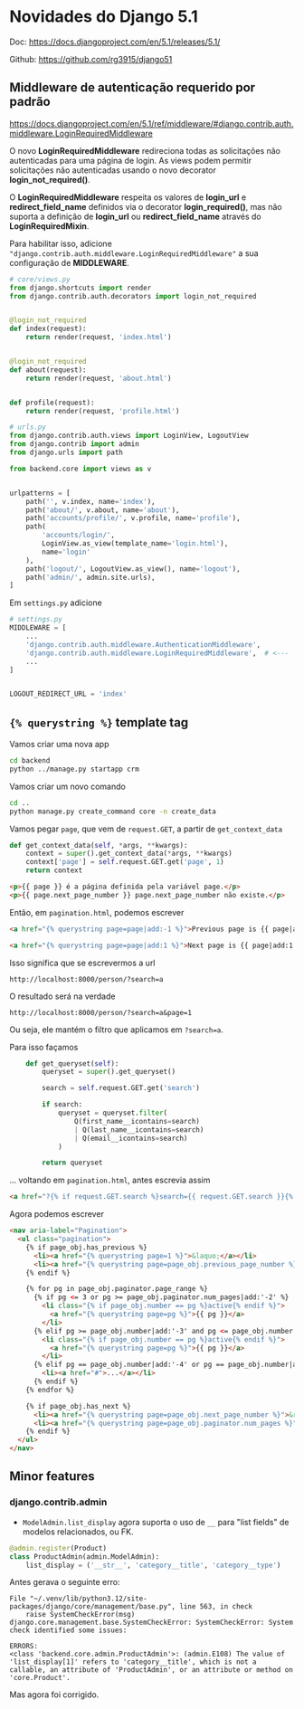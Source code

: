 # Novidades do Django 5.1

Doc: https://docs.djangoproject.com/en/5.1/releases/5.1/

Github: https://github.com/rg3915/django51


## Middleware de autenticação requerido por padrão

https://docs.djangoproject.com/en/5.1/ref/middleware/#django.contrib.auth.middleware.LoginRequiredMiddleware

O novo **LoginRequiredMiddleware** redireciona todas as solicitações não autenticadas para uma página de login. As views podem permitir solicitações não autenticadas usando o novo decorator **login_not_required()**.

O **LoginRequiredMiddleware** respeita os valores de **login_url** e **redirect_field_name** definidos via o decorator **login_required()**, mas não suporta a definição de **login_url** ou **redirect_field_name** através do **LoginRequiredMixin**.

Para habilitar isso, adicione `"django.contrib.auth.middleware.LoginRequiredMiddleware"` a sua configuração de **MIDDLEWARE**.


```python
# core/views.py
from django.shortcuts import render
from django.contrib.auth.decorators import login_not_required


@login_not_required
def index(request):
    return render(request, 'index.html')


@login_not_required
def about(request):
    return render(request, 'about.html')


def profile(request):
    return render(request, 'profile.html')
```

```python
# urls.py
from django.contrib.auth.views import LoginView, LogoutView
from django.contrib import admin
from django.urls import path

from backend.core import views as v


urlpatterns = [
    path('', v.index, name='index'),
    path('about/', v.about, name='about'),
    path('accounts/profile/', v.profile, name='profile'),
    path(
        'accounts/login/',
        LoginView.as_view(template_name='login.html'),
        name='login'
    ),
    path('logout/', LogoutView.as_view(), name='logout'),
    path('admin/', admin.site.urls),
]
```


Em `settings.py` adicione

```python
# settings.py
MIDDLEWARE = [
    ...
    'django.contrib.auth.middleware.AuthenticationMiddleware',
    'django.contrib.auth.middleware.LoginRequiredMiddleware',  # <---
    ...
]


LOGOUT_REDIRECT_URL = 'index'
```

## `{% querystring %}` template tag


Vamos criar uma nova app

```bash
cd backend
python ../manage.py startapp crm
```

Vamos criar um novo comando

```bash
cd ..
python manage.py create_command core -n create_data
```

Vamos pegar `page`, que vem de `request.GET`, a partir de `get_context_data`

```python
def get_context_data(self, *args, **kwargs):
    context = super().get_context_data(*args, **kwargs)
    context['page'] = self.request.GET.get('page', 1)
    return context
```

```html
<p>{{ page }} é a página definida pela variável page.</p>
<p>{{ page.next_page_number }} page.next_page_number não existe.</p>
```

Então, em `pagination.html`, podemos escrever

```html
<a href="{% querystring page=page|add:-1 %}">Previous page is {{ page|add:-1 }}</a>

<a href="{% querystring page=page|add:1 %}">Next page is {{ page|add:1 }}</a>
```

Isso significa que se escrevermos a url

```
http://localhost:8000/person/?search=a
```

O resultado será na verdade

```
http://localhost:8000/person/?search=a&page=1
```

Ou seja, ele mantém o filtro que aplicamos em `?search=a`.

Para isso façamos

```python
    def get_queryset(self):
        queryset = super().get_queryset()

        search = self.request.GET.get('search')

        if search:
            queryset = queryset.filter(
                Q(first_name__icontains=search)
                | Q(last_name__icontains=search)
                | Q(email__icontains=search)
            )

        return queryset
```

... voltando em `pagination.html`, antes escrevia assim

```html
<a href="?{% if request.GET.search %}search={{ request.GET.search }}{% endif %}&page={{ pg }}">
```

Agora podemos escrever

```html
<nav aria-label="Pagination">
  <ul class="pagination">
    {% if page_obj.has_previous %}
      <li><a href="{% querystring page=1 %}">&laquo;</a></li>
      <li><a href="{% querystring page=page_obj.previous_page_number %}">&lsaquo;</a></li>
    {% endif %}

    {% for pg in page_obj.paginator.page_range %}
      {% if pg <= 3 or pg >= page_obj.paginator.num_pages|add:'-2' %}
        <li class="{% if page_obj.number == pg %}active{% endif %}">
          <a href="{% querystring page=pg %}">{{ pg }}</a>
        </li>
      {% elif pg >= page_obj.number|add:'-3' and pg <= page_obj.number|add:'3' %}
        <li class="{% if page_obj.number == pg %}active{% endif %}">
          <a href="{% querystring page=pg %}">{{ pg }}</a>
        </li>
      {% elif pg == page_obj.number|add:'-4' or pg == page_obj.number|add:'4' %}
        <li><a href="#">...</a></li>
      {% endif %}
    {% endfor %}

    {% if page_obj.has_next %}
      <li><a href="{% querystring page=page_obj.next_page_number %}">&rsaquo;</a></li>
      <li><a href="{% querystring page=page_obj.paginator.num_pages %}">&raquo;</a></li>
    {% endif %}
  </ul>
</nav>
```

## Minor features

### django.contrib.admin

* `ModelAdmin.list_display` agora suporta o uso de `__` para "list fields" de modelos relacionados, ou FK.

```python
@admin.register(Product)
class ProductAdmin(admin.ModelAdmin):
    list_display = ('__str__', 'category__title', 'category__type')
```

Antes gerava o seguinte erro:

```
File "~/.venv/lib/python3.12/site-packages/django/core/management/base.py", line 563, in check
    raise SystemCheckError(msg)
django.core.management.base.SystemCheckError: SystemCheckError: System check identified some issues:

ERRORS:
<class 'backend.core.admin.ProductAdmin'>: (admin.E108) The value of 'list_display[1]' refers to 'category__title', which is not a callable, an attribute of 'ProductAdmin', or an attribute or method on 'core.Product'.
```

Mas agora foi corrigido.

